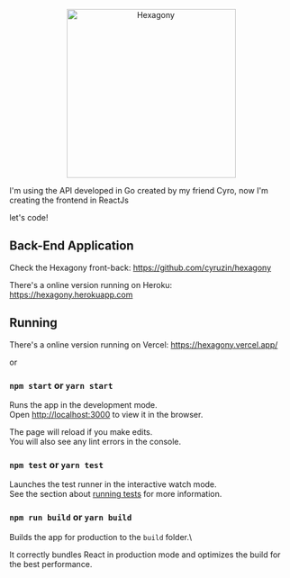<p align="center">
  <img src="https://github.com/williamscalado/hexagony/blob/master/logo_hexagony.png" width="300" title="Hexagony">
</p>

I'm using the API developed in Go created by my friend Cyro, now I'm creating the frontend in ReactJs

let's code!

## Back-End Application

Check the Hexagony front-back: https://github.com/cyruzin/hexagony

There's a online version running on Heroku: https://hexagony.herokuapp.com

## Running

There's a online version running on Vercel: https://hexagony.vercel.app/

or

### `npm start` or `yarn start`

Runs the app in the development mode.\
Open [http://localhost:3000](http://localhost:3000) to view it in the browser.

The page will reload if you make edits.\
You will also see any lint errors in the console.

### `npm test` or `yarn test`

Launches the test runner in the interactive watch mode.\
See the section about [running tests](https://facebook.github.io/create-react-app/docs/running-tests) for more information.

### `npm run build` or `yarn build`

Builds the app for production to the `build` folder.\

It correctly bundles React in production mode and optimizes the build for the best performance.
